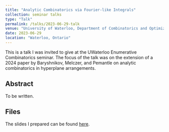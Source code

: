 ```yaml
---
title: "Analytic Combinatorics via Fourier-like Integrals"
collection: seminar talks
type: "Talk"
permalink: /talks/2023-06-29-talk
venue: "University of Waterloo, Department of Combinatorics and Optimization"
date: 2023-06-29
location: "Waterloo, Ontario"
---
```


This is a talk I was invited to give at the UWaterloo Enumerative Combinatorics seminar. The focus of the talk was on the extension of a 2024 paper by Baryshnikov, Melczer, and Pemantle on analytic combinatorics in hyperplane arrangements.

Abstract
-----

To be written.

Files
-----
The slides I prepared can be found [here](/files/2023-06-29-talk-slides.pdf).
